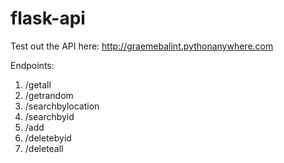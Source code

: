 # flask-api

Test out the API here: http://graemebalint.pythonanywhere.com

Endpoints:
1. /getall
2. /getrandom
3. /searchbylocation
4. /searchbyid
5. /add
6. /deletebyid
7. /deleteall
